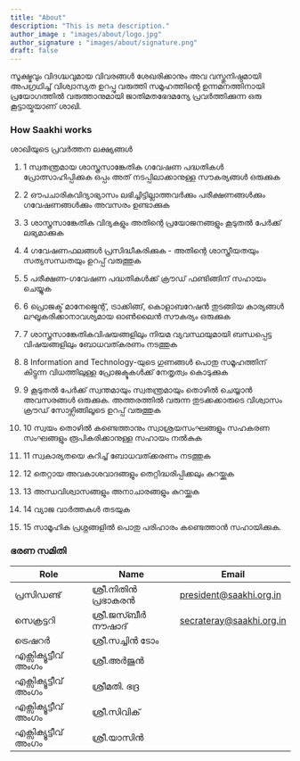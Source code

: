 ```yaml
---
title: "About"
description: "This is meta description."
author_image : "images/about/logo.jpg"
author_signature : "images/about/signature.png"
draft: false
---
```


സൂക്ഷ്മവും വിദഗ്ദ്ധവുമായ വിവരങ്ങൾ ശേഖരിക്കാനും അവ വസ്തുനിഷ്ഠമായി അപഗ്രഥിച്ച് വിശ്വാസ്യത ഉറപ്പു വരുത്തി സമൂഹത്തിന്റെ ഉന്നമനത്തിനായി പ്രയോഗത്തിൽ വരുത്താനുമായി ജാതിമതഭേദമന്യേ പ്രവർത്തിക്കുന്ന ഒരു കൂട്ടായ്മയാണ് ശാഖി.

### How Saakhi works

 ശാഖിയുടെ പ്രവർത്തന ലക്ഷ്യങ്ങൾ

  

1. 1  സ്വതന്ത്രമായ ശാസ്ത്രസാങ്കേതിക ഗവേഷണ പദ്ധതികൾ പ്രോത്സാഹിപ്പിക്കുക ഒപ്പം അത് നടപ്പിലാക്കാനുള്ള സൗകര്യങ്ങൾ ഒരുക്കുക
    
1. 2  ഔപചാരികവിദ്യാഭ്യാസം ലഭിച്ചിട്ടില്ലാത്തവർക്കും പരീക്ഷണങ്ങൾക്കും ഗവേഷണങ്ങൾക്കും അവസരം ഉണ്ടാക്കുക
    
1. 3  ശാസ്ത്രസാങ്കേതിക വിദ്യകളും അതിന്റെ പ്രയോജനങ്ങളും കൂടുതൽ പേർക്ക് ലഭ്യമാക്കുക
    
1. 4  ഗവേഷണഫലങ്ങൾ പ്രസിദ്ധീകരിക്കുക - അതിന്റെ ശാസ്ത്രീയതയും സത്യസന്ധതയും ഉറപ്പ് വരുത്തുക
    
1. 5  പരീക്ഷണ-ഗവേഷണ പദ്ധതികൾക്ക് ക്രൗഡ് ഫണ്ടിങ്ങിന് സഹായം ചെയ്യുക
    
1. 6  പ്രൊജക്ട് മാനേജ്മെന്റ്, ട്രാക്കിങ്ങ്, കൊളാബറേഷൻ തുടങ്ങിയ കാര്യങ്ങൾ ലഘൂകരിക്കാനാവശ്യമായ ഓൺലൈൻ സൗകര്യം ഒരുക്കുക
    
1. 7  ശാസ്ത്രസാങ്കേതികവിഷയങ്ങളിലും നിയമ വ്യവസ്ഥയുമായി ബന്ധപ്പെട്ട വിഷയങ്ങളിലും ബോധവത്കരണം നടത്തുക
    
1. 8  Information and Technology-യുടെ ഗുണങ്ങൾ പൊതു സമൂഹത്തിന് കിട്ടുന്ന വിധത്തിലുള്ള പ്രോജക്ടുകൾക്ക് നേതൃത്വം കൊടുക്കുക
    
1. 9  കൂടുതൽ പേർക്ക് സ്വന്തമായും സ്വതന്ത്രമായും തൊഴിൽ ചെയ്യാൻ അവസരങ്ങൾ ഒരുക്കുക. അത്തരത്തിൽ വരുന്ന തുടക്കക്കാരുടെ വിശ്വാസം ക്രൗഡ് സോഴ്സിങ്ങിലൂടെ ഉറപ്പ് വരുത്തുക
    
1. 10  സ്വയം തൊഴിൽ കണ്ടെത്താനും സ്വാശ്രയസംഘങ്ങളും സഹകരണ സംഘങ്ങളും രൂപികരിക്കാനുള്ള സഹായം നൽകുക
    
1. 11  സ്വകാര്യതയെ കുറിച്ച് ബോധവത്ക്കരണം നടത്തുക
    
1. 12  തെറ്റായ അവകാശവാദങ്ങളും തെറ്റിദ്ധരിപ്പിക്കലും കുറയ്ക്കുക
    
1. 13  അന്ധവിശ്വാസങ്ങളും അനാചാരങ്ങളും കുറയ്ക്കുക
    
1. 14  വ്യാജ വാർത്തകൾ തടയുക
    
1. 15  സാമൂഹിക പ്രശ്നങ്ങളിൽ പൊതു പരിഹാരം കണ്ടെത്താൻ സഹായിക്കുക.



### ഭരണ സമിതി 

|Role	|Name	|Email	|
|-----------	|-----------	|-----------	|
|പ്രസിഡണ്ട് |ശ്രീ.നിതിന്‍ പ്രഭാകരന്‍  |president@saakhi.org.in|
|സെക്രട്ടറി |ശ്രീ.ജസ്ബീര്‍ നൗഷാദ്    |secrateray@saakhi.org.in|
|ട്രെഷറര്‍  |ശ്രീ.സച്ചിന്‍ ടോം  ||
|എക്സിക്യൂട്ടീവ് അംഗം    |ശ്രീ.അര്‍ജുന്‍    ||
|എക്സിക്യൂട്ടീവ് അംഗം    |ശ്രീമതി. ഭദ്ര  ||
|എക്സിക്യൂട്ടീവ് അംഗം    |ശ്രീ.സിവിക് ||
|എക്സിക്യൂട്ടീവ് അംഗം    |ശ്രീ.യാസിന്‍ ||
